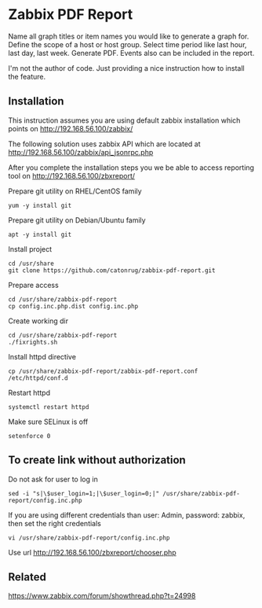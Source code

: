 # Zabbix PDF Report

Name all graph titles or item names you would like to generate a graph for. Define the scope of a host or host group. Select time period like last hour, last day, last week. Generate PDF. Events also can be included in the report.

I'm not the author of code. Just providing a nice instruction how to install the feature.

## Installation

This instruction assumes you are using default zabbix installation which points on http://192.168.56.100/zabbix/

The following solution uses zabbix API which are located at http://192.168.56.100/zabbix/api_jsonrpc.php

After you complete the installation steps you we be able to access reporting tool on http://192.168.56.100/zbxreport/

Prepare git utility on RHEL/CentOS family
```
yum -y install git
```

Prepare git utility on Debian/Ubuntu family
```
apt -y install git
```

Install project
```
cd /usr/share
git clone https://github.com/catonrug/zabbix-pdf-report.git
```

Prepare access
```
cd /usr/share/zabbix-pdf-report
cp config.inc.php.dist config.inc.php
```

Create working dir
```
cd /usr/share/zabbix-pdf-report
./fixrights.sh
```

Install httpd directive
```
cp /usr/share/zabbix-pdf-report/zabbix-pdf-report.conf /etc/httpd/conf.d
```

Restart httpd
```
systemctl restart httpd
```

Make sure SELinux is off
```
setenforce 0
```

## To create link without authorization
Do not ask for user to log in
```
sed -i "s|\$user_login=1;|\$user_login=0;|" /usr/share/zabbix-pdf-report/config.inc.php
```
If you are using different credentials than user: Admin, password: zabbix, then set the right credentials
```
vi /usr/share/zabbix-pdf-report/config.inc.php
```

Use url http://192.168.56.100/zbxreport/chooser.php

## Related
https://www.zabbix.com/forum/showthread.php?t=24998
